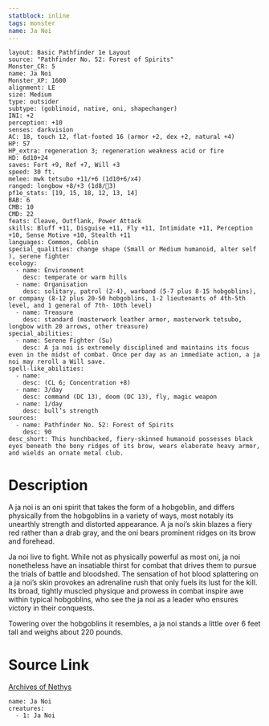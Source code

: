 ```yaml
---
statblock: inline
tags: monster
name: Ja Noi
---
```

```statblock
layout: Basic Pathfinder 1e Layout
source: "Pathfinder No. 52: Forest of Spirits"
Monster_CR: 5
name: Ja Noi
Monster_XP: 1600
alignment: LE
size: Medium
type: outsider
subtype: (goblinoid, native, oni, shapechanger)
INI: +2
perception: +10
senses: darkvision
AC: 18, touch 12, flat-footed 16 (armor +2, dex +2, natural +4)
HP: 57
HP_extra: regeneration 3; regeneration weakness acid or fire
HD: 6d10+24
saves: Fort +9, Ref +7, Will +3
speed: 30 ft.
melee: mwk tetsubo +11/+6 (1d10+6/x4)
ranged: longbow +8/+3 (1d8/3)
pf1e_stats: [19, 15, 18, 12, 13, 14]
BAB: 6
CMB: 10
CMD: 22
feats: Cleave, Outflank, Power Attack
skills: Bluff +11, Disguise +11, Fly +11, Intimidate +11, Perception +10, Sense Motive +10, Stealth +11
languages: Common, Goblin
special_qualities: change shape (Small or Medium humanoid, alter self ), serene fighter
ecology:
  - name: Environment
    desc: temperate or warm hills
  - name: Organisation
    desc: solitary, patrol (2-4), warband (5-7 plus 8-15 hobgoblins), or company (8-12 plus 20-50 hobgoblins, 1-2 lieutenants of 4th-5th level, and 1 general of 7th- 10th level)
  - name: Treasure
    desc: standard (masterwork leather armor, masterwork tetsubo, longbow with 20 arrows, other treasure)
special_abilities:
  - name: Serene Fighter (Su)
    desc: A ja noi is extremely disciplined and maintains its focus even in the midst of combat. Once per day as an immediate action, a ja noi may reroll a Will save.
spell-like_abilities:
  - name:
    desc: (CL 6; Concentration +8)
  - name: 3/day
    desc: command (DC 13), doom (DC 13), fly, magic weapon
  - name: 1/day
    desc: bull’s strength
sources:
  - name: Pathfinder No. 52: Forest of Spirits
    desc: 90
desc_short: This hunchbacked, fiery-skinned humanoid possesses black eyes beneath the bony ridges of its brow, wears elaborate heavy armor, and wields an ornate metal club.
```
# Description
A ja noi is an oni spirit that takes the form of a hobgoblin, and differs physically from the hobgoblins in a variety of ways, most notably its unearthly strength and distorted appearance. A ja noi’s skin blazes a fiery red rather than a drab gray, and the oni bears prominent ridges on its brow and forehead.

Ja noi live to fight. While not as physically powerful as most oni, ja noi nonetheless have an insatiable thirst for combat that drives them to pursue the trials of battle and bloodshed. The sensation of hot blood splattering on a ja noi’s skin provokes an adrenaline rush that only fuels its lust for the kill. Its broad, tightly muscled physique and prowess in combat inspire awe within typical hobgoblins, who see the ja noi as a leader who ensures victory in their conquests.

Towering over the hobgoblins it resembles, a ja noi stands a little over 6 feet tall and weighs about 220 pounds.
# Source Link
[Archives of Nethys](https://aonprd.com/MonsterDisplay.aspx?ItemName=Ja%20Noi)
```encounter-table
name: Ja Noi
creatures:
  - 1: Ja Noi
```

